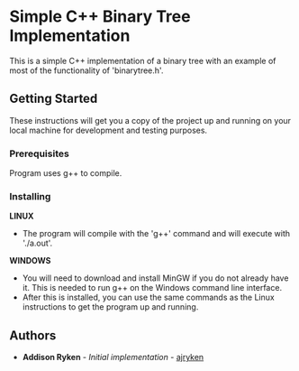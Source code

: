# Simple C++ Binary Tree Implementation

This is a simple C++ implementation of a binary tree with an example of most of the functionality of 'binarytree.h'.

## Getting Started

These instructions will get you a copy of the project up and running on your local machine for development and testing purposes.

### Prerequisites

Program uses g++ to compile.

### Installing

**LINUX**
* The program will compile with the 'g++' command and will execute with './a.out'.

**WINDOWS**
* You will need to download and install MinGW if you do not already have it. This is needed to run g++ on the Windows command line interface.
* After this is installed, you can use the same commands as the Linux instructions to get the program up and running.

## Authors

* **Addison Ryken** - *Initial implementation* - [ajryken](https://github.com/ajryken)